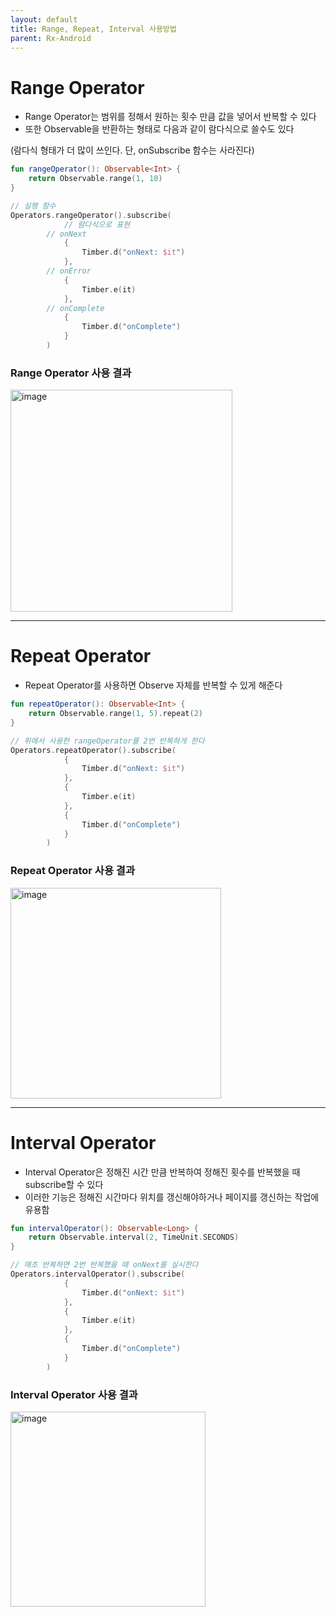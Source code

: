 ```yaml
---
layout: default
title: Range, Repeat, Interval 사용방법
parent: Rx-Android
---
```


# Range Operator
* Range Operator는 범위를 정해서 원하는 횟수 만큼 값을 넣어서 반복할 수 있다
* 또한 Observable을 반환하는 형태로 다음과 같이 람다식으로 쓸수도 있다

(람다식 형태가 더 많이 쓰인다. 단, onSubscribe 함수는 사라진다)

``` kotlin
fun rangeOperator(): Observable<Int> {
    return Observable.range(1, 10)
}

// 실행 함수
Operators.rangeOperator().subscribe(
            // 람다식으로 표현
	    // onNext
            {
                Timber.d("onNext: $it")
            },
	    // onError
            {
                Timber.e(it)
            },
	    // onComplete
            {
                Timber.d("onComplete")
            }
        )
```
### Range Operator 사용 결과

<img width="355" alt="image" src="https://user-images.githubusercontent.com/69494230/204238599-c8d479a9-f8fa-45e5-9420-3fbf22b21d97.png">

------
# Repeat Operator
* Repeat Operator를 사용하면 Observe 자체를 반복할 수 있게 해준다

``` kotlin
fun repeatOperator(): Observable<Int> {
    return Observable.range(1, 5).repeat(2)
}

// 위에서 사용한 rangeOperator를 2번 반복하게 한다
Operators.repeatOperator().subscribe(
            {
                Timber.d("onNext: $it")
            },
            {
                Timber.e(it)
            },
            {
                Timber.d("onComplete")
            }
        )
```
### Repeat Operator 사용 결과

<img width="337" alt="image" src="https://user-images.githubusercontent.com/69494230/204238955-f31f98b1-bdd4-42f0-9837-a997b12e6073.png">

------
# Interval Operator
* Interval Operator은 정해진 시간 만큼 반복하여 정해진 횟수를 반복했을 때 subscribe할 수 있다
* 이러한 기능은 정해진 시간마다 위치를 갱신해야하거나 페이지를 갱신하는 작업에 유용함

``` kotlin
fun intervalOperator(): Observable<Long> {
    return Observable.interval(2, TimeUnit.SECONDS)
}

// 매초 반복하면 2번 반복했을 때 onNext를 실시한다
Operators.intervalOperator().subscribe(
            {
                Timber.d("onNext: $it")
            },
            {
                Timber.e(it)
            },
            {
                Timber.d("onComplete")
            }
        )
```

### Interval Operator 사용 결과
<img width="312" alt="image" src="https://user-images.githubusercontent.com/69494230/204239271-32bfa85b-fa56-4443-bc40-5398e67b5ed1.png">

